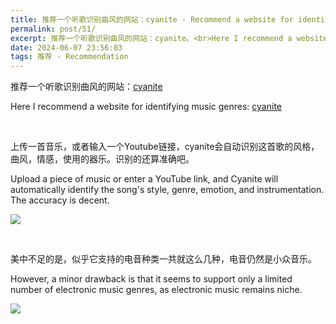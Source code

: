 ```yaml
---
title: 推荐一个听歌识别曲风的网站：cyanite - Recommend a website for identifying music genres：cyanite
permalink: post/51/
excerpt: 推荐一个听歌识别曲风的网站：cyanite。<br>Here I recommend a website for identifying music genres：cyanite.
date: 2024-06-07 23:56:03
tags: 推荐 - Recommendation
---
```


推荐一个听歌识别曲风的网站：[cyanite](https://app.cyanite.ai/library)

Here I recommend a website for identifying music genres: [cyanite](https://app.cyanite.ai/library)

<br>

上传一首音乐，或者输入一个Youtube链接，cyanite会自动识别这首歌的风格，曲风，情感，使用的器乐。识别的还算准确吧。

Upload a piece of music or enter a YouTube link, and Cyanite will automatically identify the song's style, genre, emotion, and instrumentation. The accuracy is decent.

![](1.png)

<br>

美中不足的是，似乎它支持的电音种类一共就这么几种，电音仍然是小众音乐。

However, a minor drawback is that it seems to support only a limited number of electronic music genres, as electronic music remains niche.

![](2.png)